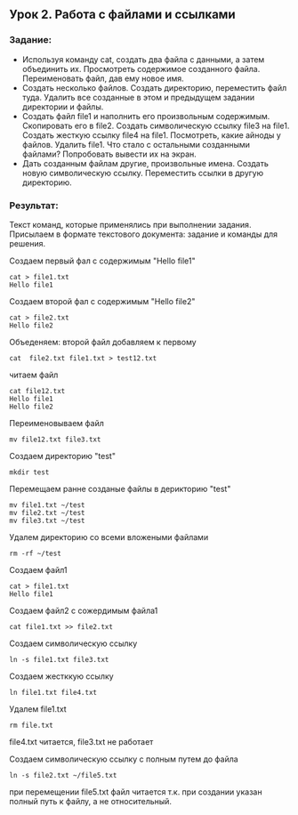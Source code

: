 ## Урок 2. Работа с файлами и ссылками
### Задание:
* Используя команду cat, создать два файла с данными, а затем объединить их. Просмотреть содержимое созданного файла. Переименовать файл, дав ему новое имя.
* Создать несколько файлов. Создать директорию, переместить файл туда. Удалить все созданные в этом и предыдущем задании директории и файлы.
* Создать файл file1 и наполнить его произвольным содержимым. Скопировать его в file2. Создать символическую ссылку file3 на file1. Создать жесткую ссылку file4 на file1. Посмотреть, какие айноды у файлов. Удалить file1. Что стало с остальными созданными файлами? Попробовать вывести их на экран.
* Дать созданным файлам другие, произвольные имена. Создать новую символическую ссылку. Переместить ссылки в другую директорию.

### Результат:
Текст команд, которые применялись при выполнении задания. Присылаем в формате текстового документа: задание и команды для решения.


Создаем первый фал с содержимым "Hello file1"
```console
cat > file1.txt
Hello file1
```
Создаем второй фал с содержимым "Hello file2"

```console
cat > file2.txt
Hello file2
```
Объеденяем: второй файл добавляем к первому
```console
cat  file2.txt file1.txt > test12.txt
```
читаем файл

```console
cat file12.txt
Hello file1
Hello file2
```
Переименовываем файл 
```console
mv file12.txt file3.txt
```
Создаем директорию "test"

```console
mkdir test
```
Перемещаем ранне созданые файлы в дерикторию "test"
```console
mv file1.txt ~/test
mv file2.txt ~/test
mv file3.txt ~/test
```
Удалем директорию со всеми вложеными файлами
```console
rm -rf ~/test
```
Создаем файл1
```console
cat > file1.txt
Hello file1
```
Создаем файл2 с сожердимым файла1
```console
cat file1.txt >> file2.txt
```
Создаем символическую ссылку
```console
ln -s file1.txt file3.txt
```
Создаем жестккую ссылку
```console
ln file1.txt file4.txt
```
Удалем file1.txt
```console
rm file.txt
```
file4.txt читается, file3.txt не работает


Создаем символическую ссылку с полным путем до файла

```console
ln -s file2.txt ~/file5.txt
```
при перемещении file5.txt файл читается т.к. при создании указан полный путь к файлу, а не относительный.

